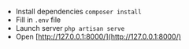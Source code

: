 - Install dependencies `composer install`
- Fill in `.env` file
- Launch server `php artisan serve`
- Open [http://127.0.0.1:8000/](http://127.0.0.1:8000/)
